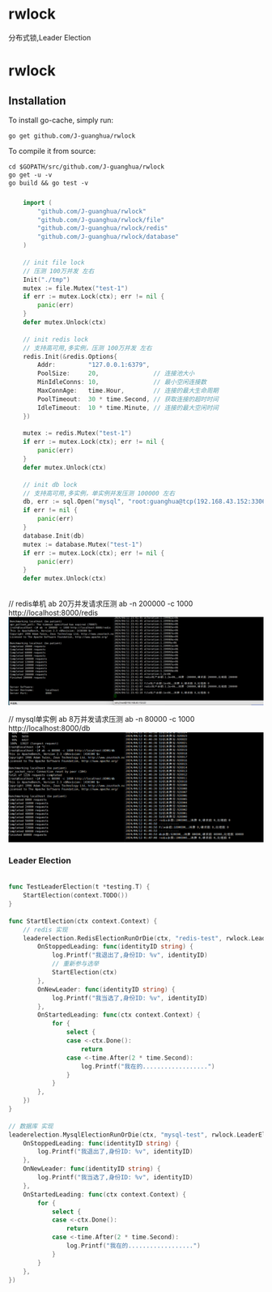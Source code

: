 # rwlock
分布式锁,Leader Election


# rwlock

## Installation

To install go-cache, simply run:

    go get github.com/J-guanghua/rwlock

To compile it from source:

    cd $GOPATH/src/github.com/J-guanghua/rwlock
    go get -u -v
    go build && go test -v
### 
```go
    import (
        "github.com/J-guanghua/rwlock"
        "github.com/J-guanghua/rwlock/file"
        "github.com/J-guanghua/rwlock/redis"
        "github.com/J-guanghua/rwlock/database"
    )

    // init file lock
	// 压测 100万并发 左右
    Init("./tmp")
    mutex := file.Mutex("test-1")
    if err := mutex.Lock(ctx); err != nil {
        panic(err)
    }
    defer mutex.Unlock(ctx)
	
    // init redis lock 
    // 支持高可用,多实例，压测 100万并发 左右 
    redis.Init(&redis.Options{
        Addr:         "127.0.0.1:6379",
        PoolSize:     20,               // 连接池大小
        MinIdleConns: 10,               // 最小空闲连接数
        MaxConnAge:   time.Hour,        // 连接的最大生命周期
        PoolTimeout:  30 * time.Second, // 获取连接的超时时间
        IdleTimeout:  10 * time.Minute, // 连接的最大空闲时间
    })
    
    mutex := redis.Mutex("test-1")
    if err := mutex.Lock(ctx); err != nil {
        panic(err)
    }
    defer mutex.Unlock(ctx)
	
    // init db lock
	// 支持高可用,多实例，单实例并发压测 100000 左右
    db, err := sql.Open("mysql", "root:guanghua@tcp(192.168.43.152:3306)/sys?parseTime=true")
    if err != nil {
        panic(err)
    }
    database.Init(db)
    mutex := database.Mutex("test-1")
    if err := mutex.Lock(ctx); err != nil {
        panic(err)
    }
    defer mutex.Unlock(ctx)
        
```
// redis单机 ab 20万并发请求压测
ab -n 200000 -c 1000 http://localhost:8000/redis
![Image text](img.png)

// mysql单实例 ab 8万并发请求压测
ab -n 80000 -c 1000 http://localhost:8000/db
![Image text](img_1.png)
### Leader Election
```go

func TestLeaderElection(t *testing.T) {
    StartElection(context.TODO())
}

func StartElection(ctx context.Context) {
	// redis 实现
	leaderelection.RedisElectionRunOrDie(ctx, "redis-test", rwlock.LeaderElectionConfig{
        OnStoppedLeading: func(identityID string) {
            log.Printf("我退出了,身份ID: %v", identityID)
			// 重新参与选举
            StartElection(ctx)
        },
        OnNewLeader: func(identityID string) {
            log.Printf("我当选了,身份ID: %v", identityID)
        },
        OnStartedLeading: func(ctx context.Context) {
            for {
                select {
                case <-ctx.Done():
                    return
                case <-time.After(2 * time.Second):
                    log.Printf("我在的..................")
                }
            }
        },
    })
}	

// 数据库 实现
leaderelection.MysqlElectionRunOrDie(ctx, "mysql-test", rwlock.LeaderElectionConfig{
    OnStoppedLeading: func(identityID string) {
        log.Printf("我退出了,身份ID: %v", identityID)
    },
    OnNewLeader: func(identityID string) {
        log.Printf("我当选了,身份ID: %v", identityID)
    },
    OnStartedLeading: func(ctx context.Context) {
        for {
            select {
            case <-ctx.Done():
                return
            case <-time.After(2 * time.Second):
                log.Printf("我在的..................")
            }
        }
    },
})

```
